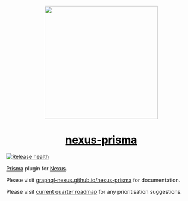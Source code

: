 <p align="center">
  <img src="https://i.imgur.com/8qvElTM.png" width="300" align="center" />
  <h1 align="center"><a style="color:black;" href="https://graphql-nexus.github.io/nexus-prisma">nexus-prisma</a></h1>
</p>

[![Release health](https://github.com/graphql-nexus/nexus-prisma/actions/workflows/release.yml/badge.svg)](https://github.com/graphql-nexus/nexus-prisma/actions/workflows/release.yml)

[Prisma](https://prisma.io) plugin for [Nexus](https://nexusjs.org).

Please visit [graphql-nexus.github.io/nexus-prisma](https://graphql-nexus.github.io/nexus-prisma) for documentation.

Please visit [current quarter roadmap](https://github.com/graphql-nexus/nexus-prisma/issues/306) for any prioritisation suggestions.
